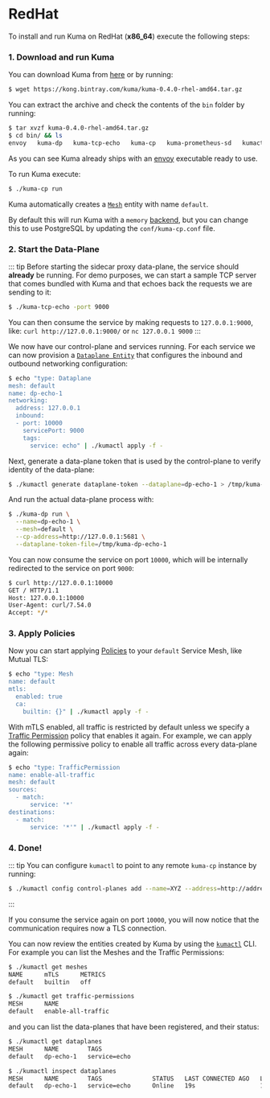 # RedHat

To install and run Kuma on RedHat (**x86_64**) execute the following steps:

### 1. Download and run Kuma

You can download Kuma from [here](https://kong.bintray.com/kuma/kuma-0.4.0-rhel-amd64.tar.gz) or by running:

```sh
$ wget https://kong.bintray.com/kuma/kuma-0.4.0-rhel-amd64.tar.gz
```

You can extract the archive and check the contents of the `bin` folder by running:

```sh
$ tar xvzf kuma-0.4.0-rhel-amd64.tar.gz
$ cd bin/ && ls
envoy   kuma-dp   kuma-tcp-echo   kuma-cp   kuma-prometheus-sd   kumactl
```

As you can see Kuma already ships with an [envoy](http://envoyproxy.io) executable ready to use.

To run Kuma execute:

```sh
$ ./kuma-cp run
```

Kuma automatically creates a [`Mesh`](../../policies/mesh) entity with name `default`. 

By default this will run Kuma with a `memory` [backend](../../documentation/backends), but you can change this to use PostgreSQL by updating the `conf/kuma-cp.conf` file.

### 2. Start the Data-Plane

::: tip
Before starting the sidecar proxy data-plane, the service should **already** be running. For demo purposes, we can start a sample TCP server that comes bundled with Kuma and that echoes back the requests we are sending to it:

```sh
$ ./kuma-tcp-echo -port 9000
```

You can then consume the service by making requests to `127.0.0.1:9000`, like: `curl http://127.0.0.1:9000/` or `nc 127.0.0.1 9000`
:::

We now have our control-plane and services running. For each service we can now provision a [`Dataplane Entity`](../documentation/dps-and-data-model/#dataplane-entity) that configures the inbound and outbound networking configuration:

```sh
$ echo "type: Dataplane
mesh: default
name: dp-echo-1
networking:
  address: 127.0.0.1
  inbound:
  - port: 10000
    servicePort: 9000
    tags:
      service: echo" | ./kumactl apply -f -
```

Next, generate a data-plane token that is used by the control-plane to verify identity of the data-plane:
```sh
$ ./kumactl generate dataplane-token --dataplane=dp-echo-1 > /tmp/kuma-dp-echo-1
```

And run the actual data-plane process with:

```sh
$ ./kuma-dp run \
  --name=dp-echo-1 \
  --mesh=default \
  --cp-address=http://127.0.0.1:5681 \
  --dataplane-token-file=/tmp/kuma-dp-echo-1
```

You can now consume the service on port `10000`, which will be internally redirected to the service on port `9000`:

```sh
$ curl http://127.0.0.1:10000
GET / HTTP/1.1
Host: 127.0.0.1:10000
User-Agent: curl/7.54.0
Accept: */*
```

### 3. Apply Policies

Now you can start applying [Policies](../../policies/introduction) to your `default` Service Mesh, like Mutual TLS:

```sh
$ echo "type: Mesh
name: default
mtls:
  enabled: true 
  ca:
    builtin: {}" | ./kumactl apply -f -
```

With mTLS enabled, all traffic is restricted by default unless we specify a [Traffic Permission](../../policies/traffic-permissions) policy that enables it again. For example, we can apply the following permissive policy to enable all traffic across every data-plane again:

```sh
$ echo "type: TrafficPermission
name: enable-all-traffic
mesh: default
sources:
  - match:
      service: '*'
destinations:
  - match:
      service: '*'" | ./kumactl apply -f -
```

### 4. Done!

::: tip
You can configure `kumactl` to point to any remote `kuma-cp` instance by running:

```sh
$ ./kumactl config control-planes add --name=XYZ --address=http://address.to.kuma:5681
```
:::

If you consume the service again on port `10000`, you will now notice that the communication requires now a TLS connection.

You can now review the entities created by Kuma by using the [`kumactl`](../../documentation/kumactl) CLI. For example you can list the Meshes and the Traffic Permissions:

```sh
$ ./kumactl get meshes
NAME      mTLS      METRICS
default   builtin   off

$ ./kumactl get traffic-permissions
MESH      NAME
default   enable-all-traffic
```

and you can list the data-planes that have been registered, and their status:

```sh
$ ./kumactl get dataplanes
MESH      NAME        TAGS
default   dp-echo-1   service=echo

$ ./kumactl inspect dataplanes
MESH      NAME        TAGS              STATUS   LAST CONNECTED AGO   LAST UPDATED AGO   TOTAL UPDATES   TOTAL ERRORS
default   dp-echo-1   service=echo      Online   19s                  18s                2               0
```
